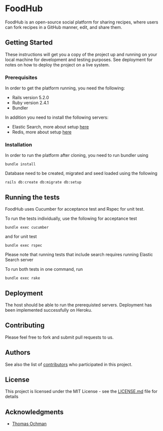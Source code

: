 # FoodHub

FoodHub is an open-source social platform for sharing recipes, where users can fork recipes in a GitHub manner, edit, and share them.

## Getting Started

These instructions will get you a copy of the project up and running on your local machine for development and testing purposes. See deployment for notes on how to deploy the project on a live system.

### Prerequisites

In order to get the platform running, you need the following:

* Rails version 5.2.0
* Ruby version 2.4.1
* Bundler

In addition you need to install the following servers:

* Elastic Search, more about setup [here](https://github.com/elastic/elasticsearch)
* Redis, more about setup [here](https://github.com/antirez/redis)

### Installation

In order to run the platform after cloning, you need to run bundler using

```
bundle install
```

Database need to be created, migrated and seed loaded using the following

```
rails db:create db:migrate db:setup
```

## Running the tests

FoodHub uses Cucumber for acceptance test and Rspec for unit test.

To run the tests individually, use the following for acceptance test

```
bundle exec cucumber
```

and for unit test

```
bundle exec rspec
```

Please note that running tests that include search requires running Elastic Search server

To run both  tests in one command, run

```
bundle exec rake
```

## Deployment

The host should be able to run the prerequisted servers.
Deployment has been implemented successfully on Heroku.


## Contributing

Please feel free to fork and submit pull requests to us.

## Authors

See also the list of [contributors](https://github.com/CraftAcademy/food_hub/graphs/contributors) who participated in this project.

## License

This project is licensed under the MIT License - see the [LICENSE.md](LICENSE.md) file for details

## Acknowledgments

* [Thomas Ochman](https://github.com/tochman)
